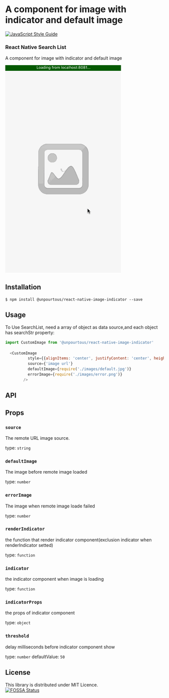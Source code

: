 # A component for image with indicator and default image

[![JavaScript Style Guide](https://cdn.rawgit.com/feross/standard/master/badge.svg)](https://github.com/feross/standard)

### React Native Search List

A component for image with indicator and default image<br>

<img src='https://github.com/UnPourTous/react-native-image-indicator/blob/master/screenshots/react-native-image-indicator-demo.gif?raw=true' />

## Installation

`$ npm install @unpourtous/react-native-image-indicator --save`

## Usage

To Use SearchList, need a array of object as data source,and each object has searchStr property:

```js
import CustomImage from '@unpourtous/react-native-image-indicator'

  <CustomImage
          style={{alignItems: 'center', justifyContent: 'center', height:300,width:300, backgroundColor: '#fdf9e6'}}
          source={'image url'}
          defaultImage={require('./images/default.jpg')}
          errorImage={require('./images/error.png')}
        />
```
## API

Props
-----

### `source`
The remote URL image source.

type: `string`

### `defaultImage`
The image before remote image loaded

type: `number`

### `errorImage`
The image when remote image loade failed

type: `number`

### `renderIndicator`
the function that render indicator component(exclusion indicator when renderIndicator setted)

type: `function`

### `indicator`
the indicator component when image is loading

type: `function`

### `indicatorProps`
the props of indicator component 

type: `object`

### `threshold`
delay milliseconds before indicator component show

type: `number`
defaultValue: `50`

## License
This library is distributed under MIT Licence.<br>
[![FOSSA Status](https://app.fossa.io/api/projects/git%2Bhttps%3A%2F%2Fgithub.com%2FUnPourTous%2Freact-native-image-indicator.svg?type=large)](https://app.fossa.io/projects/git%2Bhttps%3A%2F%2Fgithub.com%2FUnPourTous%2Freact-native-image-indicator?ref=badge_large)
